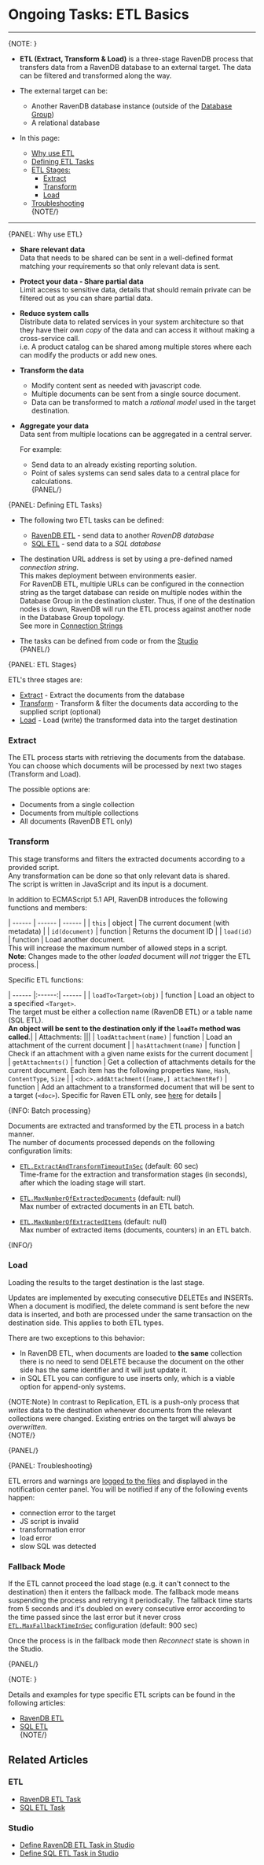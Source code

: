 ﻿# Ongoing Tasks: ETL Basics
---

{NOTE: }

* **ETL (Extract, Transform & Load)** is a three-stage RavenDB process that transfers data from a RavenDB database to an external target. 
  The data can be filtered and transformed along the way.  

* The external target can be:  
  * Another RavenDB database instance (outside of the [Database Group](../../../studio/database/settings/manage-database-group))
  * A relational database  

* In this page:  
  * [Why use ETL](../../../server/ongoing-tasks/etl/basics#why-use-etl)  
  * [Defining ETL Tasks](../../../server/ongoing-tasks/etl/basics#defining-etl-tasks)  
  * [ETL Stages:](../../../server/ongoing-tasks/etl/basics#etl-stages)  
      * [Extract](../../../server/ongoing-tasks/etl/basics#extract)  
      * [Transform](../../../server/ongoing-tasks/etl/basics#transform)  
      * [Load](../../../server/ongoing-tasks/etl/basics#load)  
  * [Troubleshooting](../../../server/ongoing-tasks/etl/basics#troubleshooting)  
{NOTE/}

---

{PANEL: Why use ETL}

* **Share relevant data**  
  Data that needs to be shared can be sent in a well-defined format matching your requirements so that only relevant data is sent.  

* **Protect your data - Share partial data**  
  Limit access to sensitive data, details that should remain private can be filtered out as you can share partial data.  

* **Reduce system calls**  
  Distribute data to related services in your system architecture so that they have their _own copy_ of the data and can access it without making a cross-service call.  
  i.e. A product catalog can be shared among multiple stores where each can modify the products or add new ones.  

* **Transform the data**  
  * Modify content sent as needed with javascript code.  
  * Multiple documents can be sent from a single source document.  
  * Data can be transformed to match a _rational model_ used in the target destination.  

* **Aggregate your data**  
  Data sent from multiple locations can be aggregated in a central server.  

  For example:

  *  Send data to an already existing reporting solution.  
  *  Point of sales systems can send sales data to a central place for calculations.  
{PANEL/}

{PANEL: Defining ETL Tasks}

* The following two ETL tasks can be defined:  
  * [RavenDB ETL](../../../server/ongoing-tasks/etl/raven) - send data to another _RavenDB database_  
  * [SQL ETL](../../../server/ongoing-tasks/etl/sql) - send data to a _SQL database_  

* The destination URL address is set by using a pre-defined named _connection string_.  
  This makes deployment between environments easier.  
  For RavenDB ETL, multiple URLs can be configured in the connection string as the target database can reside on multiple nodes within the Database Group in the destination cluster. 
  Thus, if one of the destination nodes is down, RavenDB will run the ETL process against another node in the Database Group topology.  
  See more in [Connection Strings](../../../todo-update-me-later)

* The tasks can be defined from code or from the [Studio](../../../studio/database/tasks/ongoing-tasks/ravendb-etl-task)  
{PANEL/}

{PANEL: ETL Stages}

ETL's three stages are:  

* [Extract](../../../server/ongoing-tasks/etl/basics#extract) - Extract the documents from the database  
* [Transform](../../../server/ongoing-tasks/etl/basics#transform) - Transform & filter the documents data according to the supplied script (optional)  
* [Load](../../../server/ongoing-tasks/etl/basics#load) - Load (write) the transformed data into the target destination  

### Extract

The ETL process starts with retrieving the documents from the database.  
You can choose which documents will be processed by next two stages (Transform and Load).  

The possible options are:  

* Documents from a single collection  
* Documents from multiple collections  
* All documents (RavenDB ETL only)  

### Transform

This stage transforms and filters the extracted documents according to a provided script.  
Any transformation can be done so that only relevant data is shared.  
The script is written in JavaScript and its input is a document.  

In addition to ECMAScript 5.1 API, RavenDB introduces the following functions and members:  

| ------ | ------ | ------ |
| `this` | object | The current document (with metadata) |
| `id(document)` | function | Returns the document ID |
| `load(id)` | function | Load another document.<br/>This will increase the maximum number of allowed steps in a script.<br/>**Note**: Changes made to the other _loaded_ document will _not_ trigger the ETL process.|

Specific ETL functions:  

| ------ |:------:| ------ |
| `loadTo<Target>(obj)` | function | Load an object to a specified `<Target>`.<br/>The target must be either a collection name (RavenDB ETL) or a table name (SQL ETL).<br/>**An object will be sent to the destination only if the `loadTo` method was called**.|
| Attachments: |||
| `loadAttachment(name)` | function | Load an attachment of the current document |
| `hasAttachment(name)` | function | Check if an attachment with a given name exists for the current document |
| `getAttachments()` | function | Get a collection of attachments details for the current document. Each item has the following properties `Name`, `Hash`, `ContentType`, `Size` |
| `<doc>.addAttachment([name,] attachmentRef)` | function | Add an attachment to a transformed document that will be sent to a target (`<doc>`). Specific for Raven ETL only, see [here](../../../server/ongoing-tasks/etl/raven#attachments) for details |

{INFO: Batch processing}

Documents are extracted and transformed by the ETL process in a batch manner.  
The number of documents processed depends on the following configuration limits:  

* [`ETL.ExtractAndTransformTimeoutInSec`](../../../server/configuration/etl-configuration#etl.extractandtransformtimeoutinsec) (default: 60 sec)  
  Time-frame for the extraction and transformation stages (in seconds), after which the loading stage will start.  

* [`ETL.MaxNumberOfExtractedDocuments`](../../../server/configuration/etl-configuration#etl.maxnumberofextracteddocuments) (default: null)  
  Max number of extracted documents in an ETL batch.  

* [`ETL.MaxNumberOfExtractedItems`](../../../server/configuration/etl-configuration#etl.maxnumberofextracteddocuments) (default: null)  
  Max number of extracted items (documents, counters) in an ETL batch.

{INFO/}

### Load

 Loading the results to the target destination is the last stage.

 Updates are implemented by executing consecutive DELETEs and INSERTs.
 When a document is modified, the delete command is sent before the new data is inserted, and both are processed under the same transaction on the destination side.
 This applies to both ETL types.  

 There are two exceptions to this behavior:  

 * In RavenDB ETL, when documents are loaded to **the same** collection there is no need to send DELETE because the document on the other side has the same identifier and it will just update it.  
 * in SQL ETL you can configure to use inserts only, which is a viable option for append-only systems.  

{NOTE:Note}
In contrast to Replication, ETL is a push-only process that _writes_ data to the destination
 whenever documents from the relevant collections were changed. Existing entries on the target will always be _overwritten_.  
{NOTE/}

{PANEL/}

{PANEL: Troubleshooting}

ETL errors and warnings are [logged to the files](../../../server/troubleshooting/logging) and displayed in the notification center panel. You will be notified if any
of the following events happen:

- connection error to the target
- JS script is invalid
- transformation error
- load error
- slow SQL was detected


### Fallback Mode

If the ETL cannot proceed the load stage (e.g. it can't connect to the destination) then it enters the fallback mode.
The fallback mode means suspending the process and retrying it periodically. The fallback time starts from 5 seconds and
it's doubled on every consecutive error according to the time passed since the last error but it never cross
[`ETL.MaxFallbackTimeInSec`](../../../server/configuration/etl-configuration#etl.maxfallbacktimeinsec) configuration (default: 900 sec)  

 Once the process is in the fallback mode then _Reconnect_ state is shown in the Studio.

{PANEL/}

{NOTE: }

Details and examples for type specific ETL scripts can be found in the following articles:  

* [RavenDB ETL](../../../server/ongoing-tasks/etl/raven)  
* [SQL ETL](../../../server/ongoing-tasks/etl/sql)  
{NOTE/}

## Related Articles

### ETL

- [RavenDB ETL Task](../../../server/ongoing-tasks/etl/raven)
- [SQL ETL Task](../../../server/ongoing-tasks/etl/sql)

### Studio

- [Define RavenDB ETL Task in Studio](../../../studio/database/tasks/ongoing-tasks/ravendb-etl-task)
- [Define SQL ETL Task in Studio](../../../todo-update-me-later)

